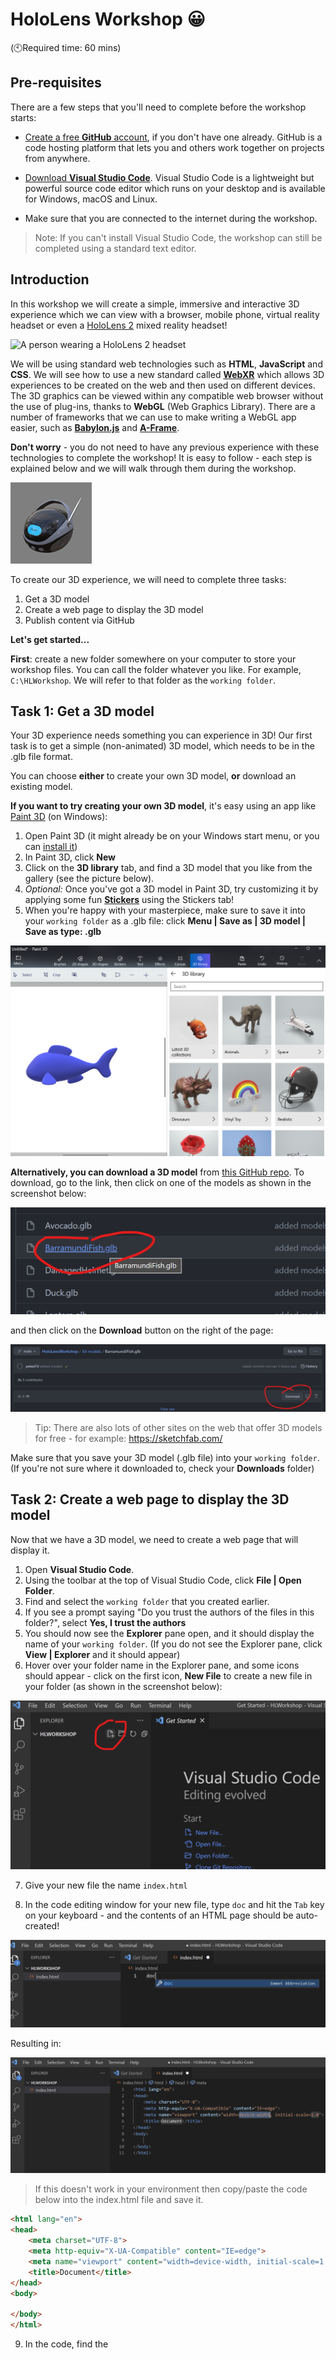 # HoloLens Workshop 😀

(🕙Required time: 60 mins)

## Pre-requisites

There are a few steps that you'll need to complete before the workshop starts: 

- [Create a free **GitHub** account](https://docs.github.com/en/get-started/signing-up-for-github/signing-up-for-a-new-github-account), if you don't have one already. GitHub is a code hosting platform that lets you and others work together on projects from anywhere.

- [Download **Visual Studio Code**](https://code.visualstudio.com/download). Visual Studio Code is a lightweight but powerful source code editor which runs on your desktop and is available for Windows, macOS and Linux.

- Make sure that you are connected to the internet during the workshop.

> Note: If you can't install Visual Studio Code, the workshop can still be completed using a standard text editor.

## Introduction

In this workshop we will create a simple, immersive and interactive 3D experience which we can view with a browser, mobile phone, virtual reality headset or even a  [HoloLens 2](https://www.microsoft.com/en-gb/hololens/) mixed reality headset! 

![A person wearing a HoloLens 2 headset](https://img-prod-cms-rt-microsoft-com.akamaized.net/cms/api/am/imageFileData/RWGGUE "A person wearing a HoloLens 2 headset")

We will be using standard web technologies such as **HTML**, **JavaScript** and **CSS**. We will see how to use a new standard called **[WebXR](https://docs.microsoft.com/en-us/windows/mixed-reality/develop/javascript/webxr-overview)** which allows 3D experiences to be created on the web and then used on different devices. The 3D graphics can be viewed within any compatible web browser without the use of plug-ins, thanks to **WebGL** (Web Graphics Library). There are a number of frameworks that we can use to make writing a WebGL app easier, such as **[Babylon.js](https://doc.babylonjs.com/)** and **[A-Frame](https://aframe.io/)**.

**Don't worry** - you do not need to have any previous experience with these technologies to complete the workshop! It is easy to follow - each step is explained below and we will walk through them during the workshop.

![boom box](./.content/boombox.jpg "An example 3D model")

To create our 3D experience, we will need to complete three tasks:

1. Get a 3D model
2. Create a web page to display the 3D model
3. Publish content via GitHub

**Let's get started...**

**First**: create a new folder somewhere on your computer to store your workshop files. You can call the folder whatever you like. For example, `C:\HLWorkshop`. We will refer to that folder as the `working folder`.

## Task 1: Get a 3D model

Your 3D experience needs something you can experience in 3D! Our first task is to get a simple (non-animated) 3D model, which needs to be in the .glb file format. 

You can choose **either** to create your own 3D model, **or** download an existing model.

**If you want to try creating your own 3D model**, it's easy using an app like [Paint 3D](https://www.microsoft.com/en-gb/p/paint-3d/9nblggh5fv99?activetab=pivot:overviewtab) (on Windows):
1. Open Paint 3D (it might already be on your Windows start menu, or you can [install it](https://www.microsoft.com/en-gb/p/paint-3d/9nblggh5fv99?activetab=pivot:overviewtab))
2. In Paint 3D, click **New**
3. Click on the **3D library** tab, and find a 3D model that you like from the gallery (see the picture below).
4. _Optional:_ Once you've got a 3D model in Paint 3D, try customizing it by applying some fun **[Stickers](https://support.microsoft.com/en-gb/windows/use-stickers-in-paint-3d-53dd7adf-c332-c7b8-9693-b214c10d0a6f)** using the Stickers tab!
5. When you're happy with your masterpiece, make sure to save it into your `working folder` as a .glb file: click **Menu | Save as | 3D model | Save as type: .glb**

![paint3d](./.content/paint3d.png "Find a 3D model using the 3D Library in Paint 3D")

**Alternatively, you can download a 3D model** from [this GitHub repo](https://github.com/peted70/HoloLensWorkshop/tree/main/3d-models). To download, go to the link, then click on one of the models as shown in the screenshot below:

![model link](./.content/model-link.png "[Screenshot]: Click on one of the 3D model links...")

and then click on the **Download** button on the right of the page:

![download model](./.content/download-model.png "... then click the Download button")

> Tip: There are also lots of other sites on the web that offer 3D models for free - for example: https://sketchfab.com/

Make sure that you save your 3D model (.glb file) into your `working folder`. (If you're not sure where it downloaded to, check your **Downloads** folder)

## Task 2: Create a web page to display the 3D model

Now that we have a 3D model, we need to create a web page that will display it. 

1. Open **Visual Studio Code**. 
2. Using the toolbar at the top of Visual Studio Code, click **File | Open Folder**.
3. Find and select the `working folder` that you created earlier.
4. If you see a prompt saying "Do you trust the authors of the files in this folder?", select **Yes, I trust the authors**
5. You should now see the **Explorer** pane open, and it should display the name of your `working folder`. (If you do not see the Explorer pane, click **View | Explorer** and it should appear)
6. Hover over your folder name in the Explorer pane, and some icons should appear - click on the first icon, **New File** to create a new file in your folder (as shown in the screenshot below):

![vscode open file](./.content/vscode-newfile.png "Click on the New File icon")

7. Give your new file the name `index.html`

8. In the code editing window for your new file, type `doc` and hit the `Tab` key on your keyboard - and the contents of an HTML page should be auto-created!

![emmett](./.content/emmett.png "Type 'doc' and then press the Tab key on your keyboard...")

Resulting in:

![html](./.content/html.pnh.png "You just created a web page!")

> If this doesn't work in your environment then copy/paste the code below into the index.html file and save it.

```html
<html lang="en">
<head>
    <meta charset="UTF-8">
    <meta http-equiv="X-UA-Compatible" content="IE=edge">
    <meta name="viewport" content="width=device-width, initial-scale=1.0">
    <title>Document</title>
</head>
<body>
    
</body>
</html>
```

9. In the code, find the <title> element, and change the text that says `Document` to a name of your choosing. This will be the title displayed in your web browser when you view the web page later.

10. Copy and paste the script tag shown below, into the head section of your HTML page - e.g. put it on the line below the <title> element but before the closing head tag. This script tag will load the `A-Frame` library when the web page is viewed, so that we can use A-Frame references from the rest of our HTML code.

```html
<script src="https://aframe.io/releases/1.3.0/aframe.min.js"></script>
```

11. Copy and paste the following code and place it in the `body` section of your index.html page (e.g. between the opening and closing body tags):

```html
<a-scene background="#00000000">
    <a-assets>
        <a-asset-item id="model" src="my-model-name.glb" response-type="arraybuffer"></a-asset-item>
    </a-assets>
    
    <a-entity gltf-model="#model" scale = "15 15 15" position="0 0 -10"></a-entity>  
        <a-camera>
            <a-cursor material="color: #FFF; shader: flat;"></a-cursor>
        </a-camera>
</a-scene>
```
> This code uses the A-Frame library to display a 3D model, based on the WebXR standard and powered by WebGL! 😎

12. In your code, replace `my-model-name.glb` for the filename of your 3D model.
    
13. Make sure to save your changes! Click **File | Save**
    
Your `index.html` file should now look something like this:

```html
<html lang="en">
<head>
    <script src="https://aframe.io/releases/1.3.0/aframe.min.js"></script>
    <meta charset="UTF-8">
    <meta http-equiv="X-UA-Compatible" content="IE=edge">
    <meta name="viewport" content="width=device-width, initial-scale=1.0">
    <title>My 3D Model Viewer</title>
</head>
<body>
    <a-scene background="#00000000">
        <a-assets>
            <a-asset-item id="model" src="sun.glb" response-type="arraybuffer"></a-asset-item>
        </a-assets>
        
        <a-entity gltf-model="#sun" scale = "15 15 15" position="0 0 -10"></a-entity>  
            <a-camera>
                <a-cursor material="color: #FFF; shader: flat;"></a-cursor>
            </a-camera>
    </a-scene>
</body>
</html>
```

    
## Task 3: Publish content via GitHub

Now that you've created a web page, you need to publish it so that you can use it from any device. We'll use GitHub to publish it.
    
To do this, first you need to create a new repository on GitHub, then copy your index.html file and your 3D model .glb file to the repository.

1. Open a web browser, and go to https://github.com
2. Make sure that you are signed in using your GitHub account. 
3. Click on your profile image at the top right to show the menu, then select **Your repositories**
4. On the Repositories page, click the **New** button near the right of the page (shown below):

![github repo](./.content/new-repo.png "Click the New button to create a new GitHub repository")

5. Type in a name for your new Repository, then click the **Create repository** button.

![create repo](./.content/create-repo.png "Type in a repository name, then click Create repository")

6. Click **uploading an existing file**

![upload repo](./.content/upload-repo.png "Click 'uploading an existing file'")

7. Drag and drop your `index.html` and .glb files from your local `working folder`...

![drag files](./.content/drag-files.png "Drag and drop your files")

8. Commit the changes...

![commit changes](./.content/commit-changes.png "Click 'Commit changes'")

Your repo should now look like this:

![repo](./.content/repo.png "Here's how your GitHub repo should look")


Now we will set up **GitHub Pages** to host the HTML page.

9. Click on the **Settings** tab to go to the settings page:

![settings](./.content/settings.png "Click on the 'Settings' tab")

10. On the left menu, click on **Pages**:

![pages](./.content/pages.png "Click 'Pages'")

11. Under **Source**, set your **main** branch as the source for your page and then press **Save**:

![main](./.content/main.png "Select the main branch, then press Save")

You will then see a page link like the following:

![page link](./.content/page-link.png "You'll find a link to your web page - but, wait till it says 'Your site is published'")

It may take a few minutes to publish your page. When it's ready, the message should change from 'Your site is ready to be published', to 'Your site is published'. (You may need to refresh your browser to see the message change)
    
12. Click on the link to open the index.html page in your browser:

![github page](./.content/github-page.png "The model is shown - but it might be at the wrong scale!")

> You can try moving the model around using the mouse (click and drag), and zooming in/out using the arrow keys on the keyboard.
    
You might find that the model is shown at the wrong scale - in my case the model is being rendered very small but we can fix this by editing the index.html and changing the `scale` value for the model. Now that you've uploaded your index.html file to GitHub, you can edit it in the browser - in your GitHub repository, go to the **Code** tab, click on the index.html file, and then click **Edit this file** (the pencil icon on the right side) to go into edit mode:

![edit html](./.content/edit-html.png "Editing the html file in GitHub in a web browser")

13. If needed - change the `scale` values. The three numbers represent the scaling factors for the X, Y and Z axes. e.g. a scaling factor of "0.5 1 1" would shrink the model in half along the X direction, and maintain the original scale along the Y and Z directions.

![change scale](./.content/scale-model.png "Change the scale values if needed")

14. If you made changes, remember to click **commit changes**

![commit](./.content/commit.png "Commit changes")

Wait for a while ☕☕☕☕☕  (it can sometimes take a few minutes for the changes to be published!)

Then reload the page...

![final page](./.content/final-page.png "Our 3D experience has been published - and can be viewed in VR!")

Notice the `VR` button at the bottom right of the page. If you navigate to this page from within a VR headset, then activate the VR button, you will enter a fully 3D, immersive experience viewing your 3D model.

We can do the same in a HoloLens 2 where your model will be combined with the real world.

You can try the one I made [here](https://peted70.github.io/HoloLensWorkshop/)

> You can use your mouse and arrow keys to navigate around the 3D model if you open this on a desktop or your finger if you are using a mobile phone.

And here it is running in mixed reality on a HoloLens 2:

![HL2](./.content/HL2workshop.gif "Here's how my 3D experience looks in mixed reality on a HoloLens 2")
    
Well done if you made it to the end! Try viewing your link on your smartphone - you could even share the link with your friends so they can see your 3D creation! 
    
Now that you've got started with mixed reality development, why not see what else you could build? We'll see you in the Metaverse! 😎

## Further Learning Resources

[WebXR Development with Javascript](https://docs.microsoft.com/en-us/windows/mixed-reality/develop/javascript/webxr-overview)

[VR Hello World using Babylon.js](https://docs.microsoft.com/en-us/windows/mixed-reality/develop/javascript/tutorials/babylonjs-webxr-helloworld/introduction-01)

[Build a piano in WebXR with Babylon.js](https://docs.microsoft.com/en-us/windows/mixed-reality/develop/javascript/tutorials/babylonjs-webxr-piano/introduction-01)
